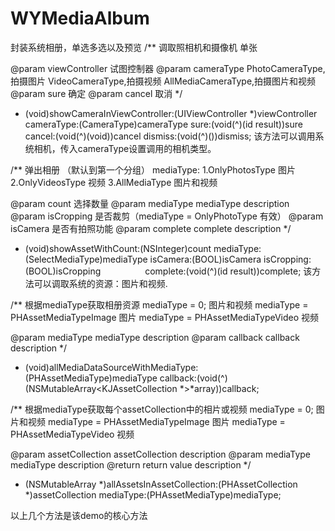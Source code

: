 # WYMediaAlbum
封装系统相册，单选多选以及预览
/**
 调取照相机和摄像机 单张
 
 @param viewController 试图控制器
 @param cameraType
        PhotoCameraType,拍摄图片
        VideoCameraType,拍摄视频
        AllMediaCameraType,拍摄图片和视频
 @param sure 确定
 @param cancel 取消
 */
+ (void)showCameraInViewController:(UIViewController *)viewController cameraType:(CameraType)cameraType sure:(void(^)(id result))sure cancel:(void(^)(void))cancel dismiss:(void(^)())dismiss;
该方法可以调用系统相机，传入cameraType设置调用的相机类型。

/**
 弹出相册 （默认到第一个分组）
 mediaType:
 1.OnlyPhotosType 图片
 2.OnlyVideosType 视频
 3.AllMediaType   图片和视频
 
 @param count 选择数量
 @param mediaType mediaType description
 @param isCropping 是否裁剪（mediaType = OnlyPhotoType 有效）
 @param isCamera 是否有拍照功能
 @param complete complete description
 */
+ (void)showAssetWithCount:(NSInteger)count
                 mediaType:(SelectMediaType)mediaType
                  isCamera:(BOOL)isCamera
                isCropping:(BOOL)isCropping
                  complete:(void(^)(id result))complete;
该方法可以调取系统的资源：图片和视频.

/**
 根据mediaType获取相册资源
 mediaType = 0;                           图片和视频
 mediaType = PHAssetMediaTypeImage        图片
 mediaType = PHAssetMediaTypeVideo        视频
 
 @param mediaType mediaType description
 @param callback callback description
 */
+ (void)allMediaDataSourceWithMediaType:(PHAssetMediaType)mediaType callback:(void(^)(NSMutableArray<KJAssetCollection *>*array))callback;


/**
 根据mediaType获取每个assetCollection中的相片或视频
 mediaType = 0;                           图片和视频
 mediaType = PHAssetMediaTypeImage        图片
 mediaType = PHAssetMediaTypeVideo        视频
 
 @param assetCollection assetCollection description
 @param mediaType mediaType description
 @return return value description
 */
+ (NSMutableArray *)allAssetsInAssetCollection:(PHAssetCollection *)assetCollection mediaType:(PHAssetMediaType)mediaType;

以上几个方法是该demo的核心方法
